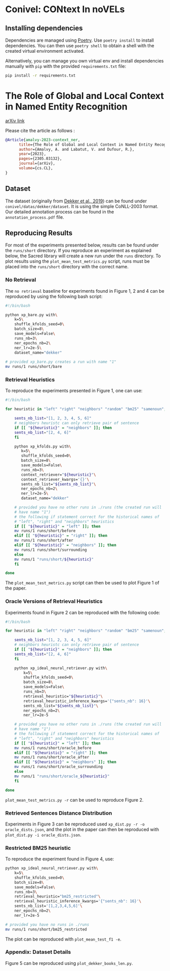 # Conivel: CONtext In noVELs

## Installing dependencies

Dependencies are managed using [Poetry](https://python-poetry.org/). Use `poetry install` to install dependencies. You can then use `poetry shell` to obtain a shell with the created virtual environment activated.

Alternatively, you can manage you own virtual env and install dependencies manually with `pip` with the provided `requirements.txt` file:

```sh
pip install -r requirements.txt
```


# The Role of Global and Local Context in Named Entity Recognition

[arXiv link](https://arxiv.org/abs/2305.03132)

Please cite the article as follows :

```bibtex
@Article{amalvy-2023-context_ner,
      title={The Role of Global and Local Context in Named Entity Recognition}, 
      author={Amalvy, A. and Labatut, V. and Dufour, R.},
      year={2023},
      pages={2305.03132},
      journal={arXiv},
      volume={cs.CL},
}
```


## Dataset

The dataset (originally from [Dekker et al., 2019](https://github.com/Niels-Dekker/Out-with-the-Old-and-in-with-the-Novel/tree/master)) can be found under `conivel/datas/dekker/dataset`. It is using the simple CoNLL-2003 format. Our detailed annotation process can be found in the `annotation_process.pdf` file.


## Reproducing Results

For most of the experiments presented below, results can be found under the `runs/short` directory. If you reproduce an experiment as explained below, the Sacred library will create a new run under the `runs` directory. To plot results using the `plot_mean_test_metrics.py` script, runs must be placed into the `runs/short` directory with the correct name.

### No Retrieval

The `no retrieval` baseline for experiments found in Figure 1, 2 and 4 can be reproduced by using the following bash script:

```sh
#!/bin/bash 

python xp_bare.py with\
	k=5\
	shuffle_kfolds_seed=0\
	batch_size=8\
	save_models=False\
	runs_nb=3\
	ner_epochs_nb=2\
	ner_lr=2e-5\
	dataset_name="dekker"
	
# provided xp_bare.py creates a run with name "1"
mv runs/1 runs/short/bare
```


### Retrieval Heuristics


To reproduce the experiments presented in Figure 1, one can use:

```sh
#!/bin/bash

for heuristic in "left" "right" "neighbors" "random" "bm25" "samenoun"; do

    sents_nb_list="[1, 2, 3, 4, 5, 6]"
    # neighbors heuristc can only retrieve pair of sentence
    if [[ "${heuristic}" = "neighbors" ]]; then
	sents_nb_list="[2, 4, 6]"
    fi

    python xp_kfolds.py with\
	   k=5\
	   shuffle_kfolds_seed=0\
	   batch_size=8\
	   save_models=False\
	   runs_nb=3\
	   context_retriever="${heuristic}"\
	   context_retriever_kwargs='{}'\
	   sents_nb_list="${sents_nb_list}"\
	   ner_epochs_nb=2\
	   ner_lr=2e-5\
	   dataset_name="dekker"

    # provided you have no other runs in ./runs (the created run will
    # have name "1")
    # the following if statement correct for the historical names of
    # "left", "right" and "neighbors" heuristics
    if [[ "${heuristic}" = "left" ]]; then
	mv runs/1 runs/short/before
    elif [[ "${heuristic}" = "right" ]]; then
	mv runs/1 runs/short/after
    elif [[ "${heuristic}" = "neighbors" ]]; then
	mv runs/1 runs/short/surrounding
    else
	mv runs/1 "runs/short/${heuristic}"
    fi

done
```

The `plot_mean_test_metrics.py` script can then be used to plot Figure 1 of the paper.


### Oracle Versions of Retrieval Heuristics

Experiments found in Figure 2 can be reproduced with the following code:

```sh
#!/bin/bash

for heuristic in "left" "right" "neighbors" "random" "bm25" "samenoun"; do

    sents_nb_list="[1, 2, 3, 4, 5, 6]"
    # neighbors heuristc can only retrieve pair of sentence
    if [[ "${heuristic}" = "neighbors" ]]; then
	sents_nb_list="[2, 4, 6]"
    fi

    python xp_ideal_neural_retriever.py with\
	    k=5\
	    shuffle_kfolds_seed=0\
	    batch_size=8\
	    save_models=False\
	    runs_nb=3\
	    retrieval_heuristic="${heuristic}"\
	    retrieval_heuristic_inference_kwargs='{"sents_nb": 16}'\
	    sents_nb_list="${sents_nb_list}"\
	    ner_epochs_nb=2\
	    ner_lr=2e-5

    # provided you have no other runs in ./runs (the created run will
    # have name "1")
    # the following if statement correct for the historical names of
    # "left", "right" and "neighbors" heuristics
    if [[ "${heuristic}" = "left" ]]; then
	mv runs/1 runs/short/oracle_before
    elif [[ "${heuristic}" = "right" ]]; then
	mv runs/1 runs/short/oracle_after
    elif [[ "${heuristic}" = "neighbors" ]]; then
	mv runs/1 runs/short/oracle_surrounding
    else
	mv runs/1 "runs/short/oracle_${heuristic}"
    fi

done
```

`plot_mean_test_metrics.py -r` can be used to reproduce Figure 2. 


### Retrieved Sentences Distance Distribution

Experiments in Figure 3 can be reproduced used `xp_dist.py -r -o oracle_dists.json`, and the plot in the paper can then be reproduced with `plot_dist.py -i oracle_dists.json`.


### Restricted BM25 heuristic

To reproduce the experiment found in Figure 4, use:

```sh
python xp_ideal_neural_retriever.py with\
	k=5\
	shuffle_kfolds_seed=0\
	batch_size=8\
	save_models=False\
	runs_nb=3\
	retrieval_heuristic="bm25_restricted"\
	retrieval_heuristic_inference_kwargs='{"sents_nb": 16}'\
	sents_nb_list='[1,2,3,4,5,6]'\
	ner_epochs_nb=2\
	ner_lr=2e-5

# provided you have no runs in ./runs
mv runs/1 runs/short/bm25_restricted
```

The plot can be reproduced with `plot_mean_test_f1 -e`.


### Appendix: Dataset Details

Figure 5 can be reproduced using `plot_dekker_books_len.py`.
